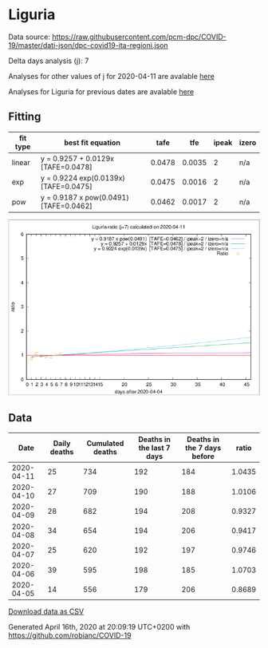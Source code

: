 # Liguria

Data source: https://raw.githubusercontent.com/pcm-dpc/COVID-19/master/dati-json/dpc-covid19-ita-regioni.json

Delta days analysis (j): 7

Analyses for other values of j for 2020-04-11 are avalable [here](../2020-04-11/README.md)

Analyses for Liguria for previous dates are avalable [here](../README.md)

## Fitting 
|fit type|best fit equation|tafe|tfe|ipeak|izero|
|-------|-----|--------|------|---|---|
|linear|y = 0.9257 + 0.0129x  [TAFE=0.0478]|0.0478|0.0035|2|n/a|
|exp|y = 0.9224 exp(0.0139x)  [TAFE=0.0475]|0.0475|0.0016|2|n/a|
|pow|y = 0.9187 x pow(0.0491)  [TAFE=0.0462]|0.0462|0.0017|2|n/a|

![Plot](COVID-19_liguria_j7_2020-04-11.png)

## Data
|Date|Daily deaths|Cumulated deaths|Deaths in the last 7 days|Deaths in the 7 days before|ratio|
|----|----------|-----------|-------|--------------------|-----|
|2020-04-11|25|734|192|184|1.0435|
|2020-04-10|27|709|190|188|1.0106|
|2020-04-09|28|682|194|208|0.9327|
|2020-04-08|34|654|194|206|0.9417|
|2020-04-07|25|620|192|197|0.9746|
|2020-04-06|39|595|198|185|1.0703|
|2020-04-05|14|556|179|206|0.8689|

[Download data as CSV](COVID-19_liguria_j7_2020-04-11.csv)

Generated April 16th, 2020 at 20:09:19 UTC+0200 with https://github.com/robianc/COVID-19
